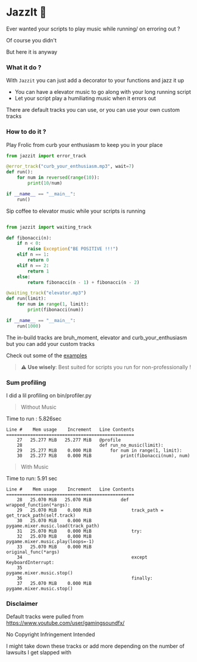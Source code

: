 # JazzIt 🎷

Ever wanted your scripts to play music while running/ on erroring out ?

Of course you didn't

But here it is anyway


### What it do ?

With `Jazzit` you can just add a decorator to your functions and jazz it up 

- You can have a elevator music to go along with your long running script
- Let your script play a humiliating music when it errors out    

There are default tracks you can use, or you can use your own custom tracks

### How to do it ?

Play Frolic from curb your enthusiasm to keep you in your place

```python
from jazzit import error_track

@error_track("curb_your_enthusiasm.mp3", wait=7)
def run():
    for num in reversed(range(10)):
        print(10/num)

if __name__ == "__main__":
    run()

```

Sip coffee to elevator music while your scripts is running

```python

from jazzit import waiting_track

def fibonacci(n):
    if n < 0:
        raise Exception("BE POSITIVE !!!")
    elif n == 1:
        return 0
    elif n == 2:
        return 1
    else:
        return fibonacci(n - 1) + fibonacci(n - 2)

@waiting_track("elevator.mp3")
def run(limit):
    for num in range(1, limit):
        print(fibonacci(num))

if __name__ == "__main__":
    run(1000)
``` 

The in-build tracks are bruh_moment, elevator and curb_your_enthusiasm but you can add your custom tracks 


Check out some of the [examples](https://github.com/Sangarshanan/jazzit/examples)


> :warning: **Use wisely**:  Best suited for scripts you run for non-professionally !


### Sum profiling


I did a lil profiling on bin/profiler.py

> Without Music

Time to run : 5.826sec

```
Line #    Mem usage    Increment   Line Contents
================================================
    27   25.277 MiB   25.277 MiB   @profile
    28                             def run_no_music(limit):
    29   25.277 MiB    0.000 MiB       for num in range(1, limit):
    30   25.277 MiB    0.000 MiB           print(fibonacci(num), num)
```

> With Music

Time to run: 5.91 sec


```
Line #    Mem usage    Increment   Line Contents
================================================
    28   25.070 MiB   25.070 MiB           def wrapped_function(*args):
    29   25.070 MiB    0.000 MiB               track_path = get_track_path(self.track)
    30   25.070 MiB    0.000 MiB               pygame.mixer.music.load(track_path)
    31   25.070 MiB    0.000 MiB               try:
    32   25.070 MiB    0.000 MiB                   pygame.mixer.music.play(loops=-1)
    33   25.070 MiB    0.000 MiB                   original_func(*args)
    34                                         except KeyboardInterrupt:
    35                                             pygame.mixer.music.stop()
    36                                         finally:
    37   25.070 MiB    0.000 MiB                   pygame.mixer.music.stop()
```


### Disclaimer

Default tracks were pulled from https://www.youtube.com/user/gamingsoundfx/

No Copyright Infringement Intended

I might take down these tracks or add more depending on the number of lawsuits I get slapped with
